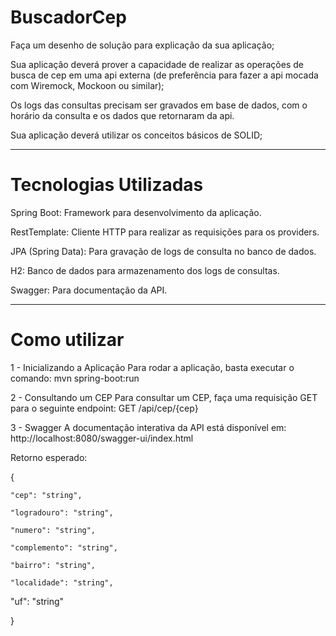 ﻿# BuscadorCep
 
Faça um desenho de solução para explicação da sua aplicação;

Sua aplicação deverá prover a capacidade de realizar as operações de busca de cep em uma api externa (de preferência para fazer a api mocada com Wiremock, Mockoon ou similar);

Os logs das consultas precisam ser gravados em base de dados, com o horário da consulta e os dados que retornaram da api.

Sua aplicação deverá utilizar os conceitos básicos de SOLID;

---
 # Tecnologias Utilizadas
Spring Boot: Framework para desenvolvimento da aplicação.

RestTemplate: Cliente HTTP para realizar as requisições para os providers.

JPA (Spring Data): Para gravação de logs de consulta no banco de dados.

H2: Banco de dados para armazenamento dos logs de consultas.

Swagger: Para documentação da API.


---
# Como utilizar

1 -  Inicializando a Aplicação Para rodar a aplicação, basta executar o comando:
      mvn spring-boot:run

2 -  Consultando um CEP Para consultar um CEP, faça uma requisição GET para o seguinte endpoint:
      GET /api/cep/{cep}

3 -  Swagger A documentação interativa da API está disponível em:
      http://localhost:8080/swagger-ui/index.html

Retorno esperado:

{

    "cep": "string",
  
    "logradouro": "string",
  
    "numero": "string",
  
    "complemento": "string",
  
    "bairro": "string",
  
    "localidade": "string",
  
   "uf": "string"
  
}
